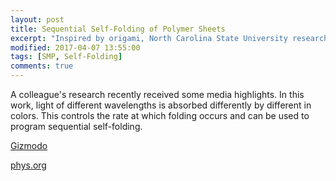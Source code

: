 ```yaml
---
layout: post
title: Sequential Self-Folding of Polymer Sheets
excerpt: "Inspired by origami, North Carolina State University researchers have found a way to remotely control the order in which a two-dimensional (2-D) sheet folds itself into a three-dimensional (3-D) structure."
modified: 2017-04-07 13:55:00
tags: [SMP, Self-Folding]
comments: true
---
```


A colleague's research recently received some media highlights. In this work, light of different wavelengths is absorbed differently by different in colors. This controls the rate at which folding occurs and can be used to program sequential self-folding.

[Gizmodo](http://gizmodo.com/colored-light-makes-this-magical-origami-fold-itself-on-1793003803)

[phys.org](https://phys.org/news/2017-03-remotely-sequence-d-sheets.html)
